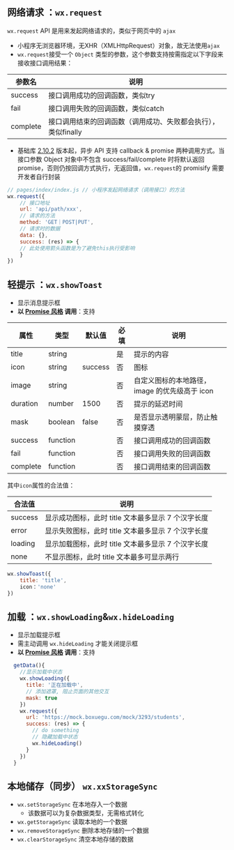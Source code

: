## 网络请求 ：`wx.request`

`wx.request` API 是用来发起网络请求的，类似于网页中的 `ajax`
- 小程序无浏览器环境，无XHR（XMLHttpRequest）对象，故无法使用`ajax`
- `wx.request`接受一个 `Object` 类型的参数，这个参数支持按需指定以下字段来接收接口调用结果：

| 参数名      | 说明                                 |
| -------- | ---------------------------------- |
| success  | 接口调用成功的回调函数，类似try                  |
| fail     | 接口调用失败的回调函数，类似catch                |
| complete | 接口调用结束的回调函数（调用成功、失败都会执行），类似finally |

- 基础库 [2.10.2](https://developers.weixin.qq.com/miniprogram/dev/framework/compatibility.html) 版本起，异步 API 支持 callback & promise 两种调用方式。当接口参数 Object 对象中不包含 success/fail/complete 时将默认返回 promise，否则仍按回调方式执行，无返回值，`wx.request`的 promisify 需要开发者自行封装

```js
// pages/index/index.js // 小程序发起网络请求（调用接口）的方法 
wx.request({ 
	// 接口地址 
	url: 'api/path/xxx', 
	// 请求的方法 
	method: 'GET｜POST|PUT', 
	// 请求时的数据 
	data: {}, 
	success: (res) => {
	// 此处使用箭头函数是为了避免this执行受影响
	}
})
```

## 轻提示 ：`wx.showToast`

- 显示消息提示框
- **以 [Promise 风格](https://developers.weixin.qq.com/miniprogram/dev/framework/app-service/api.html#%E5%BC%82%E6%AD%A5-API-%E8%BF%94%E5%9B%9E-Promise) 调用**：支持

| 属性       | 类型       | 默认值     | 必填  | 说明                           |
| -------- | -------- | ------- | --- | ---------------------------- |
| title    | string   |         | 是   | 提示的内容                        |
| icon     | string   | success | 否   | 图标                           |
| image    | string   |         | 否   | 自定义图标的本地路径，image 的优先级高于 icon |
| duration | number   | 1500    | 否   | 提示的延迟时间                      |
| mask     | boolean  | false   | 否   | 是否显示透明蒙层，防止触摸穿透              |
| success  | function |         | 否   | 接口调用成功的回调函数                  |
| fail     | function |         | 否   | 接口调用失败的回调函数                  |
| complete | function |         | 否   | 接口调用结束的回调函数                  |

其中`icon`属性的合法值：

| 合法值  | 说明                                                          |
| ------- | ------------------------------------------------------------- |
| success | 显示成功图标，此时 title 文本最多显示 7 个汉字长度 |
| error   | 显示失败图标，此时 title 文本最多显示 7 个汉字长度 |
| loading | 显示加载图标，此时 title 文本最多显示 7 个汉字长度 |
| none    | 不显示图标，此时 title 文本最多可显示两行|


```js
wx.showToast({ 
	title: 'title', 
	icon：'none'
})
```

## 加载 ：`wx.showLoading`&`wx.hideLoading`

- 显示加载提示框
- 需主动调用 `wx.hideLoading` 才能关闭提示框
- **以 [Promise 风格](https://developers.weixin.qq.com/miniprogram/dev/framework/app-service/api.html#%E5%BC%82%E6%AD%A5-API-%E8%BF%94%E5%9B%9E-Promise) 调用**：支持

```js
  getData(){
    //显示加载中状态
    wx.showLoading({
      title: '正在加载中',
      // 添加遮罩, 阻止页面的其他交互
      mask: true
    })
    wx.request({
      url: 'https://mock.boxuegu.com/mock/3293/students',
      success: (res) => {
        // do something
        // 隐藏加载中状态
        wx.hideLoading()
      }
    })
  }
```

## 本地储存（同步） `wx.xxStorageSync`

- `wx.setStorageSync` 在本地存入一个数据
	- 该数据可以为复杂数据类型，无需格式转化
- `wx.getStorageSync` 读取本地的一个数据
- `wx.removeStorageSync` 删除本地存储的一个数据
- `wx.clearStorageSync` 清空本地存储的数据
